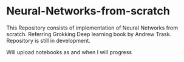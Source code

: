 # Neural-Networks-from-scratch

This Repository consists of implementation of Neural Networks from scratch. Referring Grokking Deep learning book by Andrew Trask. Repository is still in development. 

Will upload notebooks as and when I will progress
